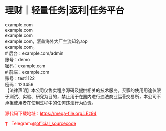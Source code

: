 # 理财｜轻量任务|返利|任务平台

example.com<br>example.com<br>example.com<br>example.com，涵盖海外大厂主流知名app<br>example.com。<br># 后台：example.com/admin<br>账号：demo<br>密码：example.com<br># 前端：example.com<br>账号：test1122<br>密码：123456<br>【法律声明】本公司仅售卖程序源码及提供相关的技术服务，买家的使用用途仅限于测试、实验、研究为目的，禁止用于在国内进行违法商业运营交易所，本公司不承担使用者在使用过程中的任何违法行为负责。<br>


<p style="color: red;">源代码下载地址：<a href="https://mega-file.org/LEz94" style="color: red;">https://mega-file.org/LEz94</a></p><p style="color: red;"><img src="https://cdn-icons-png.flaticon.com/512/2111/2111646.png" alt="Telegram Icon" style="width: 16px; vertical-align: middle; margin-right: 5px;">Telegram:<a href="https://t.me/official_sourcecode" style="color: red;">@official_sourcecode</a></p>